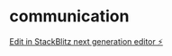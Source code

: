 # communication

[Edit in StackBlitz next generation editor ⚡️](https://stackblitz.com/~/github.com/endreoo/communication)